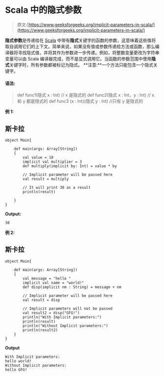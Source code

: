 # Scala 中的隐式参数

> 原文:[https://www.geeksforgeeks.org/implicit-parameters-in-scala/](https://www.geeksforgeeks.org/implicit-parameters-in-scala/)

**隐式参数**是传递给在 [Scala](https://www.google.com/url?client=internal-element-cse&cx=009682134359037907028:tj6eafkv_be&q=https://www.geeksforgeeks.org/scala-programming-language/&sa=U&ved=2ahUKEwip6bvS6vjpAhXm6XMBHXSSCiEQFjAAegQIAhAB&usg=AOvVaw3Vdi2shkhb_Nl6cW9euC5v) 中带有**隐式**关键字的函数的参数，这意味着这些值将取自调用它们的上下文。简单来说，如果没有值或参数传递给方法或函数，那么编译器将寻找隐式值，并将其作为参数进一步传递。例如，将整数变量更改为字符串变量可以由 Scala 编译器完成，而不是显式调用它。当函数的参数范围中使用**隐式**关键字时，所有参数都被标记为隐式。
**注意:**一个方法只能包含一个隐式关键字。

#### 语法:

> def func1(隐式 x : Int) // x 是隐式的
> def func2(隐式 x : Int，y : Int) // x 和 y 都是隐式的
> def func3 (x : Int)(隐式 y : Int) //只有 y 是隐式的

**例 1:**

## 斯卡拉

```
object Main{

    def main(args: Array[String]) 
    {
        val value = 10
        implicit val multiplier = 3
        def multiply(implicit by: Int) = value * by

        // Implicit parameter will be passed here
        val result = multiply 

        // It will print 30 as a result
        println(result) 

    }
}
```

**Output:**

```
30
```

**例 2:**

## 斯卡拉

```
object Main{

    def main(args: Array[String])
    {
        val message = "hello "
        implicit val name = "world!"
        def disp(implicit nm : String) = message + nm

        // Implicit parameter will be passed here
        val result = disp

        // Implicit parameters will not be passed
        val result2 = disp("GFG!") 
        println("With Implicit parameters:")
        println(result) 
        println("Without Implicit parameters:")
        println(result2)     
    }
}
```

**Output**

```
With Implicit parameters:
hello world!
Without Implicit parameters:
hello GFG!

```